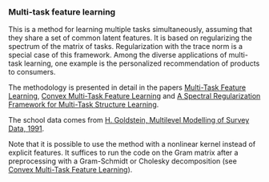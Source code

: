 ### Multi-task feature learning

This is a method for learning multiple tasks simultaneously, assuming that they share a set of common latent features. It is based on regularizing the spectrum of the matrix of tasks. Regularization with the trace norm is a special case of this framework. Among the diverse applications of multi-task learning, one example is the personalized recommendation of products to consumers. 

The methodology is presented in detail in the papers
[Multi-Task Feature Learning](http://ttic.uchicago.edu/~argyriou/papers/nips06_online.pdf),
[Convex Multi-Task Feature Learning](http://ttic.uchicago.edu/~argyriou/papers/mtl_feat.pdf)
and 
[A Spectral Regularization Framework for Multi-Task Structure Learning](http://ttic.uchicago.edu/~argyriou/papers/spectral_mtl.pdf).

The school data comes from [H. Goldstein, Multilevel Modelling of Survey Data, 1991](http://www.bristol.ac.uk/media-library/sites/cmm/migrated/documents/multilevel-modelling-of-survey-data.pdf).

Note that it is possible to use the method with a nonlinear kernel instead of explicit features. It suffices to run the code on the Gram matrix after a preprocessing with a Gram-Schmidt or Cholesky decomposition (see [Convex Multi-Task Feature Learning](http://ttic.uchicago.edu/~argyriou/papers/mtl_feat.pdf)).


